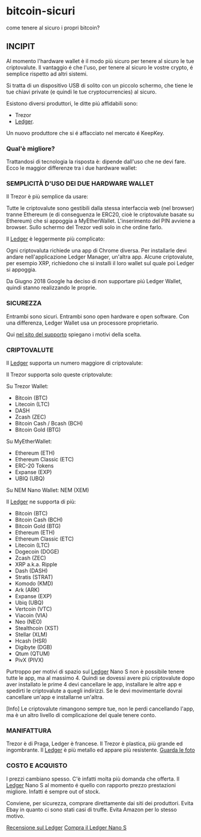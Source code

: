 # bitcoin-sicuri
come tenere al sicuro i propri bitcoin?

## INCIPIT

Al momento l'hardware wallet è il modo più sicuro per tenere al sicuro le tue criptovalute.
Il vantaggio é che l'uso, per tenere al sicuro le vostre crypto, é semplice rispetto ad altri sistemi.

Si tratta di un dispositivo USB di solito con un piccolo schermo, che tiene le tue chiavi private (e quindi le tue cryptocurrencies) al sicuro.

Esistono diversi produttori, le ditte piú affidabili sono: 

- Trezor
- [Ledger](https://github.com/tokenplatform/bitcoin-sicuri/blob/master/ledger/index.md).

Un nuovo produttore che si é affacciato nel mercato é KeepKey.

### Qual'è migliore?
Trattandosi di tecnologia la risposta è: dipende dall'uso che ne devi fare.
Ecco le maggior differenze tra i due hardware wallet:

 
### SEMPLICITÀ D'USO DEI DUE HARDWARE WALLET

Il Trezor è più semplice da usare:

Tutte le criptovalute sono gestibili dalla stessa interfaccia web (nel browser) tranne Ethereum (e di conseguenza le ERC20, cioè le criptovalute basate su Ethereum) che si appoggia a MyEtherWallet.
L'inserimento del PIN avviene a browser. Sullo schermo del Trezor vedi solo in che ordine farlo.

Il [Ledger](https://github.com/tokenplatform/bitcoin-sicuri/blob/master/ledger/index.md) è leggermente più complicato:

Ogni criptovaluta richiede una app di Chrome diversa. Per installarle devi andare nell'applicazione Ledger Manager, un'altra app.
Alcune criptovalute, per esempio XRP, richiedono che si installi il loro wallet sul quale poi Ledger si appoggia.

Da Giugno 2018 Google ha deciso di non supportare piú Ledger Wallet, quindi stanno realizzando le proprie.
 
### SICUREZZA

Entrambi sono sicuri. Entrambi sono open hardware e open software. Con una differenza, Ledger Wallet usa un processore proprietario.

Qui [nel sito del supporto](https://support.ledgerwallet.com/hc/en-us/articles/115005198485-Hardware-wallets-FAQ) spiegano i motivi della scelta.
 
### CRIPTOVALUTE

Il [Ledger](https://github.com/tokenplatform/bitcoin-sicuri/blob/master/ledger/index.md) supporta un numero maggiore di criptovalute:

Il Trezor supporta solo queste criptovalute:

Su Trezor Wallet:

* Bitcoin (BTC)
* Litecoin (LTC)
* DASH
* Zcash (ZEC)
* Bitcoin Cash / Bcash (BCH)
* Bitcoin Gold (BTG)

Su MyEtherWallet:

* Ethereum (ETH)
* Ethereum Classic (ETC)
* ERC-20 Tokens
* Expanse (EXP)
* UBIQ (UBQ)

Su NEM Nano Wallet: NEM (XEM)

Il [Ledger](https://github.com/tokenplatform/bitcoin-sicuri/blob/master/ledger/index.md) ne supporta di più:

* Bitcoin (BTC)
* Bitcoin Cash (BCH)
* Bitcoin Gold (BTG)
* Ethereum (ETH)
* Ethereum Classic (ETC)
* Litecoin (LTC)
* Dogecoin (DOGE)
* Zcash (ZEC)
* XRP a.k.a. Ripple
* Dash (DASH)
* Stratis (STRAT)
* Komodo (KMD)
* Ark (ARK)
* Expanse (EXP)
* Ubiq (UBQ)
* Vertcoin (VTC)
* Viacoin (VIA)
* Neo (NEO)
* Stealthcoin (XST)
* Stellar (XLM)
* Hcash (HSR)
* Digibyte (DGB)
* Qtum (QTUM)
* PivX (PIVX)

Purtroppo per motivi di spazio sul [Ledger](https://github.com/tokenplatform/bitcoin-sicuri/blob/master/ledger/index.md) Nano S non è possibile tenere tutte le app, ma al massimo 4.
Quindi se dovessi avere piú criptovalute dopo aver installato le prime 4 devi cancellare le app, installare le altre app e spedirti le criptovalute a quegli indirizzi.
Se le devi movimentarle dovrai cancellare un'app e installarne un'altra.

[Info] Le criptovalute rimangono sempre tue, non le perdi cancellando l'app, ma è un altro livello di complicazione del quale tenere conto.

 
### MANIFATTURA

Trezor è di Praga, Ledger è francese.
Il Trezor è plastica, più grande ed ingombrante.
Il [Ledger](https://github.com/tokenplatform/bitcoin-sicuri/blob/master/ledger/index.md) è più metallo ed appare più resistente. [Guarda le foto](https://github.com/tokenplatform/bitcoin-sicuri/blob/master/ledger/index.md)

 
### COSTO E ACQUISTO

I prezzi cambiano spesso. C'è infatti molta più domanda che offerta. Il [Ledger](https://github.com/tokenplatform/bitcoin-sicuri/blob/master/ledger/index.md) Nano S al momento é quello con rapporto prezzo prestazioni migliore. Infatti é sempre out of stock.

Conviene, per sicurezza, comprare direttamente dai siti dei produttori.
Evita Ebay in quanto ci sono stati casi di truffe.
Evita Amazon per lo stesso motivo.

[Recensione sul Ledger](https://github.com/tokenplatform/bitcoin-sicuri/blob/master/ledger/index.md)
[Compra il Ledger Nano S](https://www.ledgerwallet.com/r/c3d5?path=/products/ledger-nano-s&tracker=SCONTO-GH)
